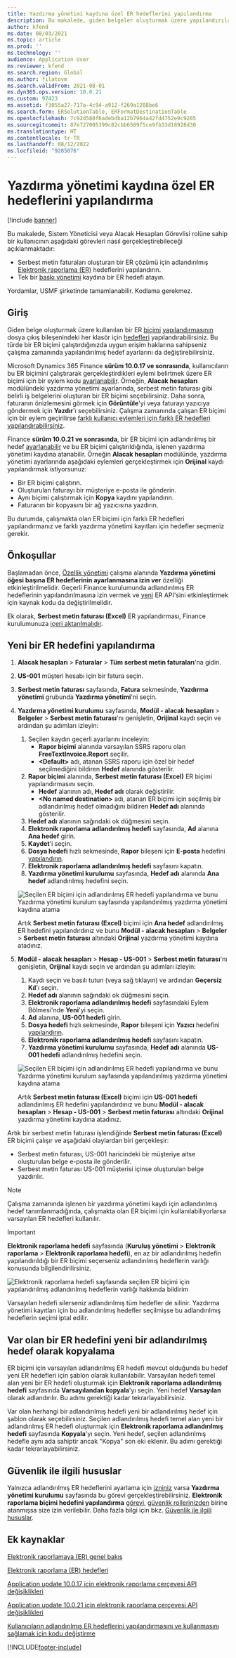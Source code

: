```yaml
---
title: Yazdırma yönetimi kaydına özel ER hedeflerini yapılandırma
description: Bu makalede, giden belgeler oluşturmak üzere yapılandırılan bir Elektronik raporlama (ER) biçimi için yazdırma yönetimi kaydına özel hedeflerin nasıl yapılandırılacağı açıklanmaktadır.
author: kfend
ms.date: 08/03/2021
ms.topic: article
ms.prod: ''
ms.technology: ''
audience: Application User
ms.reviewer: kfend
ms.search.region: Global
ms.author: filatovm
ms.search.validFrom: 2021-08-01
ms.dyn365.ops.version: 10.0.21
ms.custom: 97423
ms.assetid: f3055a27-717a-4c94-a912-f269a1288be6
ms.search.form: ERSolutionTable, ERFormatDestinationTable
ms.openlocfilehash: 7c92d580f6adebdba12b7964a42fd4752e9c9205
ms.sourcegitcommit: 87e727005399c82cbb6509f5ce9fb33d18928d30
ms.translationtype: HT
ms.contentlocale: tr-TR
ms.lasthandoff: 08/12/2022
ms.locfileid: "9285076"
---
```

# <a name="configure-print-management-record-specific-er-destinations"></a>Yazdırma yönetimi kaydına özel ER hedeflerini yapılandırma

[!include [banner](../includes/banner.md)]

Bu makalede, Sistem Yöneticisi veya Alacak Hesapları Görevlisi rolüne sahip bir kullanıcının aşağıdaki görevleri nasıl gerçekleştirebileceği açıklanmaktadır:

- Serbest metin faturaları oluşturan bir ER çözümü için adlandırılmış [Elektronik raporlama (ER)](general-electronic-reporting.md) hedeflerini yapılandırın.
- Tek bir [baskı yönetimi](document-reporting-services.md) kaydına bir ER hedefi atayın.

Yordamlar, USMF şirketinde tamamlanabilir. Kodlama gerekmez.

## <a name="introduction"></a>Giriş

Giden belge oluşturmak üzere kullanılan bir ER [biçimi](general-electronic-reporting.md) [yapılandırmasının](general-electronic-reporting.md#Configuration) dosya çıkış bileşenindeki her klasör için [hedefleri](electronic-reporting-destinations.md) yapılandırabilirsiniz. Bu türde bir ER biçimi çalıştırdığınızda uygun erişim haklarına sahipseniz çalışma zamanında yapılandırılmış hedef ayarlarını da değiştirebilirsiniz.

Microsoft Dynamics 365 Finance **sürüm 10.0.17 ve sonrasında**, kullanıcıların bu ER biçimini çalıştırarak gerçekleştirdikleri eylemi belirtmek üzere ER biçimi için bir eylem kodu [ayarlanabilir](er-apis-app10-0-17.md). Örneğin, **Alacak hesapları** modülündeki yazdırma yönetimi ayarlarında, serbest metin faturası gibi belirli iş belgelerini oluşturan bir ER biçimi seçebilirsiniz. Daha sonra, faturanın önizlemesini görmek için **Görüntüle**'yi veya faturayı yazıcıya göndermek için **Yazdır**'ı seçebilirsiniz. Çalışma zamanında çalışan ER biçimi için bir eylem geçirilirse [farklı kullanıcı eylemleri için farklı ER hedefleri yapılandırabilirsiniz](er-action-dependent-destinations.md).

Finance **sürüm 10.0.21 ve sonrasında**, bir ER biçimi için adlandırılmış bir hedef [ayarlanabilir](er-apis-app10-0-21.md) ve bu ER biçimi çalıştırıldığında, işlenen yazdırma yönetimi kaydına atanabilir. Örneğin **Alacak hesapları** modülünde, yazdırma yönetimi ayarlarında aşağıdaki eylemleri gerçekleştirmek için **Orijinal** kaydı yapılandırmak istiyorsunuz:

- Bir ER biçimi çalıştırın.
- Oluşturulan faturayı bir müşteriye e-posta ile gönderin.
- Aynı biçimi çalıştırmak için **Kopya** kaydını yapılandırın.
- Faturanın bir kopyasını bir ağ yazıcısına yazdırın.

Bu durumda, çalışmakta olan ER biçimi için farklı ER hedefleri yapılandırmanız ve farklı yazdırma yönetimi kayıtları için hedefler seçmeniz gerekir.

## <a name="prerequisites"></a>Önkoşullar

Başlamadan önce, [Özellik yönetimi](../../fin-ops/get-started/feature-management/feature-management-overview.md#the-feature-management-workspace) çalışma alanında **Yazdırma yönetimi öğesi başına ER hedeflerinin ayarlanmasına izin ver** özelliği etkinleştirilmelidir. Geçerli Finance kurulumunda adlandırılmış ER hedeflerinin yapılandırılmasına izin vermek ve [yeni](er-apis-app10-0-21.md) ER API'sini etkinleştirmek için kaynak kodu da değiştirilmelidir.

Ek olarak, **Serbest metin faturası (Excel)** ER yapılandırması, Finance kurulumunuza [içeri aktarılmalıdır](er-download-configurations-global-repo.md).

## <a name="configure-a-new-er-destination"></a>Yeni bir ER hedefini yapılandırma

1. **Alacak hesapları** \> **Faturalar** \> **Tüm serbest metin faturaları**'na gidin.
2. **US-001** müşteri hesabı için bir fatura seçin.
3. **Serbest metin faturası** sayfasında, **Fatura** sekmesinde, **Yazdırma yönetimi** grubunda **Yazdırma yönetimi**'ni seçin.
4. **Yazdırma yönetimi kurulumu** sayfasında, **Modül - alacak hesapları** \> **Belgeler** \> **Serbest metin faturası**'nı genişletin, **Orijinal** kaydı seçin ve ardından şu adımları izleyin:

    1.  Seçilen kaydın geçerli ayarlarını inceleyin:
        -   **Rapor biçimi** alanında varsayılan SSRS raporu olan **FreeTextInvoice.Report** seçilir.
        -   **\<Default\>** adı, atanan SSRS raporu için özel bir hedef seçilmediğini bildiren **Hedef** alanında gösterilir. 
    2.  **Rapor biçimi** alanında, **Serbest metin faturası (Excel)** ER biçimi yapılandırmasını seçin.
        -   **Hedef** alanının adı, **Hedef adı** olarak değiştirilir.
        -   **\<No named destination\>** adı, atanan ER biçimi için seçilmiş bir adlandırılmış hedef olmadığını bildiren **Hedef adı** alanında gösterilir.
    3.  **Hedef adı** alanının sağındaki ok düğmesini seçin.    
    4. **Elektronik raporlama adlandırılmış hedefi** sayfasında, **Ad** alanına **Ana hedef** girin.
    5. **Kaydet**'i seçin.
    6. **Dosya hedefi** hızlı sekmesinde, **Rapor** bileşeni için **E-posta** hedefini [yapılandırın](er-destination-type-email.md).
    7. **Elektronik raporlama adlandırılmış hedefi** sayfasını kapatın.
    8. **Yazdırma yönetimi kurulumu** sayfasında, **Hedef adı** alanında **Ana hedef** adlandırılmış hedefini seçin.

    ![Seçilen ER biçimi için adlandırılmış ER hedefi yapılandırma ve bunu Yazdırma yönetimi kurulum sayfasında yapılandırılmış yazdırma yönetimi kaydına atama](./media/er-named-destinations-01.gif)

    Artık **Serbest metin faturası (Excel)** biçimi için **Ana hedef** adlandırılmış ER hedefini yapılandırdınız ve bunu **Modül - alacak hesapları** \> **Belgeler** \> **Serbest metin faturası** altındaki **Orijinal** yazdırma yönetimi kaydına atadınız.

5. **Modül - alacak hesapları** \> **Hesap - US-001** \> **Serbest metin faturası**'nı genişletin, **Orijinal** kaydı seçin ve ardından şu adımları izleyin:

    1. Kaydı seçin ve basılı tutun (veya sağ tıklayın) ve ardından **Geçersiz Kıl**'ı seçin.
    2. **Hedef adı** alanının sağındaki ok düğmesini seçin.
    3. **Elektronik raporlama adlandırılmış hedefi** sayfasındaki Eylem Bölmesi'nde **Yeni**'yi seçin.
    4. **Ad** alanına, **US-001 hedefi** girin.
    5. **Dosya hedefi** hızlı sekmesinde, **Rapor** bileşeni için **Yazıcı** hedefini [yapılandırın](er-destination-type-print.md).
    6. **Elektronik raporlama adlandırılmış hedefi** sayfasını kapatın.
    7. **Yazdırma yönetimi kurulumu** sayfasında, **Hedef adı** alanında **US-001 hedefi** adlandırılmış hedefini seçin.

    ![Seçilen ER biçimi için adlandırılmış ER hedefi yapılandırma ve bunu Yazdırma yönetimi kurulum sayfasında yapılandırılmış yazdırma yönetimi kaydına atama](./media/er-named-destinations-02.gif)

    Artık **Serbest metin faturası (Excel)** biçimi için **US-001 hedefi** adlandırılmış ER hedefini yapılandırdınız ve bunu **Modül - alacak hesapları** \> **Hesap - US-001** \> **Serbest metin faturası** altındaki **Orijinal** yazdırma yönetimi kaydına atadınız.

Artık bir serbest metin faturası işlendiğinde **Serbest metin faturası (Excel)** ER biçimi çalışır ve aşağıdaki olaylardan biri gerçekleşir:

- Serbest metin faturası, US-001 haricindeki bir müşteriye aitse oluşturulan belge e-posta ile gönderilir.
- Serbest metin faturası US-001 müşterisi içinse oluşturulan belge yazdırılır.

> [!NOTE]
> Çalışma zamanında işlenen bir yazdırma yönetimi kaydı için adlandırılmış hedef tanımlanmadığında, çalışmakta olan ER biçimi için kullanılabiliyorlarsa varsayılan ER hedefleri kullanılır.

> [!IMPORTANT]
> **Elektronik raporlama hedefi** sayfasında (**Kuruluş yönetimi** \> **Elektronik raporlama** \> **Elektronik raporlama hedefi**), en az bir adlandırılmış hedefin yapılandırıldığı bir ER biçimi seçerseniz adlandırılmış hedeflerin varlığı konusunda bilgilendirilirsiniz.
>
> ![Elektronik raporlama hedefi sayfasında seçilen ER biçimi için yapılandırılmış adlandırılmış hedeflerin varlığı hakkında bildirim](./media/er-named-destinations-03.png)
>
> Varsayılan hedefi silerseniz adlandırılmış tüm hedefler de silinir. Yazdırma yönetimi kayıtları için bu adlandırılmış hedefler seçilmişse bu adlandırılmış hedeflerin seçimi iptal edilir.

## <a name="copy-an-existing-er-destination-as-a-new-named-destination"></a>Var olan bir ER hedefini yeni bir adlandırılmış hedef olarak kopyalama

ER biçimi için varsayılan adlandırılmış ER hedefi mevcut olduğunda bu hedef yeni ER hedefleri için şablon olarak kullanılabilir. Varsayılan hedefi temel alan yeni bir ER hedefi oluşturmak için **Elektronik raporlama adlandırılmış hedefi** sayfasında **Varsayılandan kopyala**'yı seçin. Yeni hedef **Varsayılan** olarak adlandırılır. Bu adımı gerektiği kadar tekrarlayabilirsiniz.

Var olan herhangi bir adlandırılmış hedefi yeni bir adlandırılmış hedef için şablon olarak seçebilirsiniz. Seçilen adlandırılmış hedefi temel alan yeni bir adlandırılmış ER hedefi oluşturmak için **Elektronik raporlama adlandırılmış hedefi** sayfasında **Kopyala**'yı seçin. Yeni hedef, seçilen adlandırılmış hedefle aynı ada sahiptir ancak "Kopya" son eki eklenir. Bu adımı gerektiği kadar tekrarlayabilirsiniz.

## <a name="security-considerations"></a>Güvenlik ile ilgili hususlar

Yalnızca adlandırılmış ER hedeflerini ayarlama için [izniniz](../sysadmin/role-based-security.md#permissions) varsa **Yazdırma yönetimi kurulumu** sayfasında bu görevi gerçekleştirebilirsiniz. **Elektronik raporlama biçimi hedefini yapılandırma** [görevi](../sysadmin/role-based-security.md#duties), [güvenlik rollerinizden](../sysadmin/role-based-security.md#security-roles) birine atanmışsa size izin verilebilir. Daha fazla bilgi için bkz. [Güvenlik ile ilgili hususlar](electronic-reporting-destinations.md#security-considerations).

## <a name="additional-resources"></a>Ek kaynaklar

[Elektronik raporlamaya (ER) genel bakış](general-electronic-reporting.md)

[Elektronik raporlama (ER) hedefleri](electronic-reporting-destinations.md)

[Application update 10.0.17 için elektronik raporlama çerçevesi API değişiklikleri](er-apis-app10-0-17.md)

[Application update 10.0.21 için elektronik raporlama çerçevesi API değişiklikleri](er-apis-app10-0-21.md)

[Kullanıcıların adlandırılmış ER hedeflerini yapılandırmasını ve kullanmasını sağlamak için kodu değiştirme](er-api-named-destinations.md)

[!INCLUDE[footer-include](../../../includes/footer-banner.md)]
